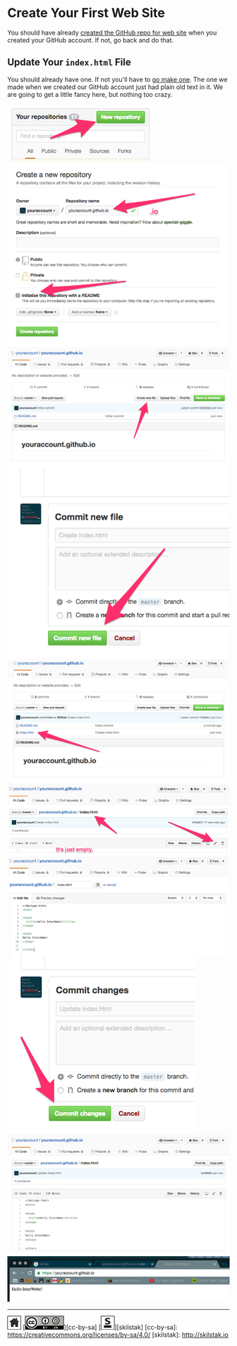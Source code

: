 # Create Your First Web Site

You should have already [created the GitHub repo for web site][web] when you
created your GitHub account. If not, go back and do that.

[web]: https://github.com/skilstak/prep/blob/gh-pages/github.md#ok-now-create-a-project-repo

## Update Your `index.html` File

You should already have one. If not you'll have to [go make one][web].
The one we made when we created our GitHub account just had plain old
text in it. We are going to get a little fancy here, but nothing too
crazy.

![](/assets/web1.png)
![](/assets/web2.png)
![](/assets/web3.png)
![](/assets/web4.png)
![](/assets/web5.png)
![](/assets/web6b.png)
![](/assets/web7.png)
![](/assets/web8.png)
![](/assets/web9.png)
![](/assets/web10.png)

---
[![home](/assets/home-bw.png)](/README.md)
[![cc-by-sa](/assets/cc-by-sa.png)][cc-by-sa]
[![skilstak](/assets/skilstak-logo-bw.png)][skilstak]
[cc-by-sa]: https://creativecommons.org/licenses/by-sa/4.0/
[skilstak]: http://skilstak.io

